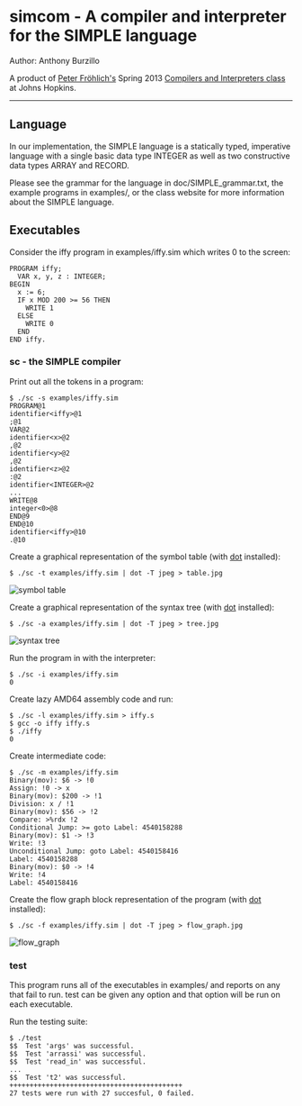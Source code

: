 simcom - A compiler and interpreter for the SIMPLE language
==============================================

Author: Anthony Burzillo

A product of [Peter Fröhlich's](http://gaming.jhu.edu/~phf/) Spring 2013
[Compilers and Interpreters class](http://gaming.jhu.edu/~phf/2013/spring/cs328/) at Johns Hopkins.

******

## Language

In our implementation, the SIMPLE language is a statically typed, imperative language with a single basic data type
INTEGER as well as two constructive data types ARRAY and RECORD.

Please see the grammar for the language in doc/SIMPLE_grammar.txt, the example programs in examples/, or the class
website for more information about the SIMPLE language.

## Executables

Consider the iffy program in examples/iffy.sim which writes 0 to the screen:

```SIMPLE
PROGRAM iffy;
  VAR x, y, z : INTEGER;
BEGIN
  x := 6;
  IF x MOD 200 >= 56 THEN
    WRITE 1
  ELSE
    WRITE 0
  END 
END iffy.
```

### sc - the SIMPLE compiler

Print out all the tokens in a program:


```shell
$ ./sc -s examples/iffy.sim
PROGRAM@1
identifier<iffy>@1
;@1
VAR@2
identifier<x>@2
,@2
identifier<y>@2
,@2
identifier<z>@2
:@2
identifier<INTEGER>@2
...
WRITE@8
integer<0>@8
END@9
END@10
identifier<iffy>@10
.@10
```

Create a graphical representation of the symbol table (with [dot] installed):

[dot]: http://www.graphviz.org/

```shell
$ ./sc -t examples/iffy.sim | dot -T jpeg > table.jpg
```

![symbol table](http://i.imgur.com/fdKonuB.jpg)

Create a graphical representation of the syntax tree (with [dot] installed):

```shell
$ ./sc -a examples/iffy.sim | dot -T jpeg > tree.jpg
```

![syntax tree](http://i.imgur.com/CjbqH7i.jpg)

Run the program in with the interpreter:

```shell
$ ./sc -i examples/iffy.sim
0
```

Create lazy AMD64 assembly code and run:

```shell
$ ./sc -l examples/iffy.sim > iffy.s
$ gcc -o iffy iffy.s
$ ./iffy
0
```

Create intermediate code:

```shell
$ ./sc -m examples/iffy.sim
Binary(mov): $6 -> !0
Assign: !0 -> x
Binary(mov): $200 -> !1
Division: x / !1
Binary(mov): $56 -> !2
Compare: >%rdx !2
Conditional Jump: >= goto Label: 4540158288
Binary(mov): $1 -> !3
Write: !3
Unconditional Jump: goto Label: 4540158416
Label: 4540158288
Binary(mov): $0 -> !4
Write: !4
Label: 4540158416
```

Create the flow graph block representation of the program (with [dot] installed):

```shell
$ ./sc -f examples/iffy.sim | dot -T jpeg > flow_graph.jpg
```

![flow_graph](http://i.imgur.com/2WgWn4d.jpg)

### test

This program runs all of the executables in examples/ and reports on any that fail to run.
test can be given any option and that option will be run on each executable.

Run the testing suite:

```shell
$ ./test
$$  Test 'args' was successful.
$$  Test 'arrassi' was successful.
$$  Test 'read_in' was successful.
...
$$  Test 't2' was successful.
+++++++++++++++++++++++++++++++++++++++++++
27 tests were run with 27 succesful, 0 failed.
```

